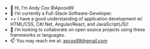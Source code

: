 - 👋 Hi, I’m Andy Cox @Apcox89
- 🌱 I’m currently a Full-Stack-Software-Developer.
- ++ I have a good understanding of application development w/ HTML/CSS, C#/.Net, Angular/React, and JavaScript(JS)!
- 🤝 I’m looking to collaborate on open source projects using these frameworks or languages.
- 📫 You may reach me at: apcox89@gmail.com

<!---
Apcox89/Apcox89 is a ✨ special ✨ repository because its `README.md` (this file) appears on your GitHub profile.
You can click the Preview link to take a look at your changes.
--->
